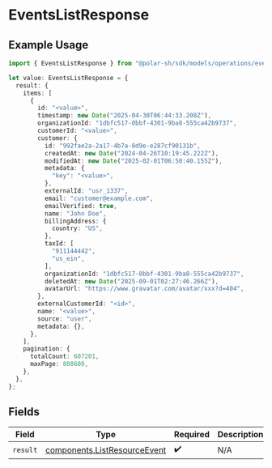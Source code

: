 # EventsListResponse

## Example Usage

```typescript
import { EventsListResponse } from "@polar-sh/sdk/models/operations/eventslist.js";

let value: EventsListResponse = {
  result: {
    items: [
      {
        id: "<value>",
        timestamp: new Date("2025-04-30T06:44:33.208Z"),
        organizationId: "1dbfc517-0bbf-4301-9ba8-555ca42b9737",
        customerId: "<value>",
        customer: {
          id: "992fae2a-2a17-4b7a-8d9e-e287cf90131b",
          createdAt: new Date("2024-04-26T10:19:45.222Z"),
          modifiedAt: new Date("2025-02-01T06:50:40.155Z"),
          metadata: {
            "key": "<value>",
          },
          externalId: "usr_1337",
          email: "customer@example.com",
          emailVerified: true,
          name: "John Doe",
          billingAddress: {
            country: "US",
          },
          taxId: [
            "911144442",
            "us_ein",
          ],
          organizationId: "1dbfc517-0bbf-4301-9ba8-555ca42b9737",
          deletedAt: new Date("2025-09-01T02:27:46.266Z"),
          avatarUrl: "https://www.gravatar.com/avatar/xxx?d=404",
        },
        externalCustomerId: "<id>",
        name: "<value>",
        source: "user",
        metadata: {},
      },
    ],
    pagination: {
      totalCount: 607201,
      maxPage: 808600,
    },
  },
};
```

## Fields

| Field                                                                        | Type                                                                         | Required                                                                     | Description                                                                  |
| ---------------------------------------------------------------------------- | ---------------------------------------------------------------------------- | ---------------------------------------------------------------------------- | ---------------------------------------------------------------------------- |
| `result`                                                                     | [components.ListResourceEvent](../../models/components/listresourceevent.md) | :heavy_check_mark:                                                           | N/A                                                                          |